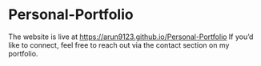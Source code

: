 # Personal-Portfolio

The website is live at https://arun9123.github.io/Personal-Portfolio
If you’d like to connect, feel free to reach out via the contact section on my portfolio.
